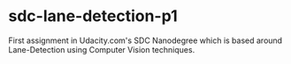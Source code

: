 # sdc-lane-detection-p1
First assignment in Udacity.com's SDC Nanodegree which is based around Lane-Detection using Computer Vision techniques.
